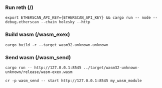 ### Run reth (/)

```console
export ETHERSCAN_API_KEY={ETHERSCAN_API_KEY} && cargo run -- node --debug.etherscan --chain holesky --http 
```

### Build wasm (/wasm_exex)

```console
cargo build -r --target wasm32-unknown-unknown
```

### Send wasm (/wasm_send)

```console
cargo run -- http://127.0.0.1:8545 ../target/wasm32-unknown-unknown/release/wasm-exex.wasm
```

```console
cr -p wasm_send -- start http://127.0.0.1:8545 my_wasm_module
```
